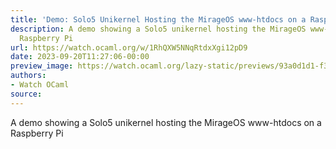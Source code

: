 ```yaml
---
title: 'Demo: Solo5 Unikernel Hosting the MirageOS www-htdocs on a Raspberry Pi'
description: A demo showing a Solo5 unikernel hosting the MirageOS www-htdocs on a
  Raspberry Pi
url: https://watch.ocaml.org/w/1RhQXW5NNqRtdxXgi12pD9
date: 2023-09-20T11:27:06-00:00
preview_image: https://watch.ocaml.org/lazy-static/previews/93a0d1d1-f3f7-4e4f-aaa8-a54aa77cbabc.jpg
authors:
- Watch OCaml
source:
---
```


<p>A demo showing a Solo5 unikernel hosting the MirageOS www-htdocs on a Raspberry Pi</p>

